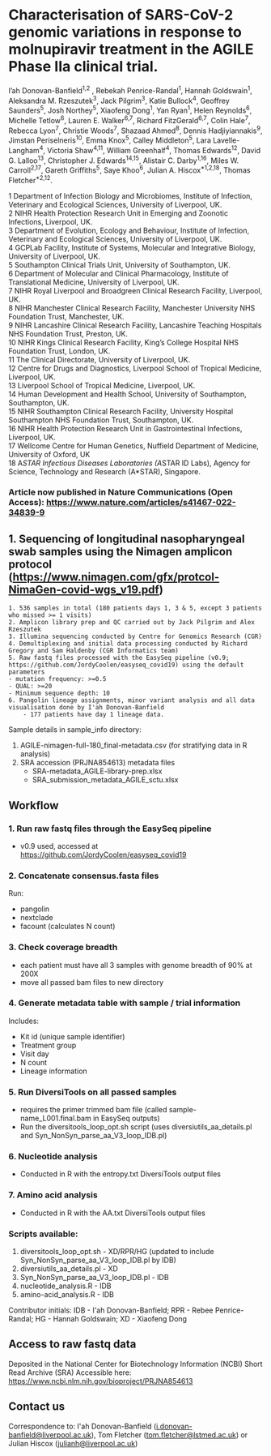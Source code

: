 # Characterisation of SARS-CoV-2 genomic variations in response to molnupiravir treatment in the AGILE Phase IIa clinical trial.

I’ah Donovan-Banfield<sup>1,2</sup> , Rebekah Penrice-Randal<sup>1</sup>, Hannah Goldswain<sup>1</sup>, Aleksandra M. Rzeszutek<sup>3</sup>, Jack Pilgrim<sup>3</sup>, Katie Bullock<sup>4</sup>, Geoffrey Saunders<sup>5</sup>, Josh Northey<sup>5</sup>, Xiaofeng Dong<sup>1</sup>, Yan Ryan<sup>1</sup>, Helen Reynolds<sup>6</sup>, Michelle Tetlow<sup>6</sup>,  Lauren E. Walker<sup>6,7</sup>, Richard FitzGerald<sup>6,7</sup>, Colin Hale<sup>7</sup>, Rebecca Lyon<sup>7</sup>, Christie Woods<sup>7</sup>, Shazaad Ahmed<sup>8</sup>, Dennis Hadjiyiannakis<sup>9</sup>, Jimstan Periselneris<sup>10</sup>, Emma Knox<sup>5</sup>, Calley Middleton<sup>5</sup>, Lara Lavelle-Langham<sup>4</sup>, Victoria Shaw<sup>4,11</sup>, William Greenhalf<sup>4</sup>, Thomas Edwards<sup>12</sup>,  David G. Lalloo<sup>13</sup>,  Christopher J. Edwards<sup>14,15</sup>, Alistair C. Darby<sup>1,16</sup>, Miles W. Carroll<sup>2,17</sup>, Gareth Griffiths<sup>5</sup>, Saye Khoo<sup>6</sup>, Julian A. Hiscox<sup>*1,2,18</sup>, Thomas Fletcher<sup>*2,12</sup>.

1 Department of Infection Biology and Microbiomes, Institute of Infection, Veterinary and Ecological Sciences, University of Liverpool, UK.<br>
2 NIHR Health Protection Research Unit in Emerging and Zoonotic Infections, Liverpool, UK.<br>
3 Department of Evolution, Ecology and Behaviour, Institute of Infection, Veterinary and Ecological Sciences, University of Liverpool, UK.<br>
4 GCPLab Facility, Institute of Systems, Molecular and Integrative Biology, University of Liverpool, UK.<br>
5 Southampton Clinical Trials Unit, University of Southampton, UK.<br>
6 Department of Molecular and Clinical Pharmacology, Institute of Translational Medicine, University of Liverpool, UK.<br>
7 NIHR Royal Liverpool and Broadgreen Clinical Research Facility, Liverpool, UK.<br>
8 NIHR Manchester Clinical Research Facility, Manchester University NHS Foundation Trust, Manchester, UK.<br>
9 NIHR Lancashire Clinical Research Facility, Lancashire Teaching Hospitals NHS Foundation Trust, Preston, UK.<br>
10 NIHR Kings Clinical Research Facility, King’s College Hospital NHS Foundation Trust, London, UK.<br>
11 The Clinical Directorate, University of Liverpool, UK.<br>
12 Centre for Drugs and Diagnostics, Liverpool School of Tropical Medicine, Liverpool, UK.<br>
13 Liverpool School of Tropical Medicine, Liverpool, UK.<br>
14 Human Development and Health School, University of Southampton, Southampton, UK.<br>
15 NIHR Southampton Clinical Research Facility, University Hospital Southampton NHS Foundation Trust, Southampton, UK.<br>
16 NIHR Health Protection Research Unit in Gastrointestinal Infections, Liverpool, UK.<br>
17 Wellcome Centre for Human Genetics, Nuffield Department of Medicine, University of Oxford, UK<br>
18 A*STAR Infectious Diseases Laboratories (A*STAR ID Labs), Agency for Science, Technology and Research (A*STAR), Singapore.<br>

### Article now published in Nature Communications (Open Access): https://www.nature.com/articles/s41467-022-34839-9

## 1. Sequencing of longitudinal nasopharyngeal swab samples using the Nimagen amplicon protocol (https://www.nimagen.com/gfx/protcol-NimaGen-covid-wgs_v19.pdf)
    1. 536 samples in total (180 patients days 1, 3 & 5, except 3 patients who missed >= 1 visits) 
    2. Amplicon library prep and QC carried out by Jack Pilgrim and Alex Rzeszutek 
    3. Illumina sequencing conducted by Centre for Genomics Research (CGR)
    4. Demultiplexing and initial data processing conducted by Richard Gregory and Sam Haldenby (CGR Informatics team)
    5. Raw fastq files processed with the EasySeq pipeline (v0.9; https://github.com/JordyCoolen/easyseq_covid19) using the default parameters 
    - mutation frequency: >=0.5
    - QUAL:	>=20
    - Minimum sequence depth: 10
    6. Pangolin lineage assignments, minor variant analysis and all data visualisation done by I'ah Donovan-Banfield
        - 177 patients have day 1 lineage data.

Sample details in sample_info directory: 
1. AGILE-nimagen-full-180_final-metadata.csv (for stratifying data in R analysis)
2. SRA accession (PRJNA854613) metadata files 
    - SRA-metadata_AGILE-library-prep.xlsx
    - SRA_submission_metadata_AGILE_sctu.xlsx

## Workflow 
### 1. Run raw fastq files through the EasySeq pipeline 
   - v0.9 used, accessed at https://github.com/JordyCoolen/easyseq_covid19
### 2. Concatenate consensus.fasta files 
   Run: 
   - pangolin 
   - nextclade
   - facount (calculates N count)
### 3. Check coverage breadth
   - each patient must have all 3 samples with genome breadth of 90% at 200X 
   - move all passed bam files to new directory
### 4. Generate metadata table with sample / trial information 
   Includes:
   - Kit id (unique sample identifier)
   - Treatment group 
   - Visit day 
   - N count 
   - Lineage information 
   
### 5. Run DiversiTools on all passed samples
   - requires the primer trimmed bam file (called sample-name_L001.final.bam in EasySeq outputs)
   - Run the diversitools_loop_opt.sh script (uses diversiutils_aa_details.pl and Syn_NonSyn_parse_aa_V3_loop_IDB.pl)
### 6. Nucleotide analysis
   - Conducted in R with the entropy.txt DiversiTools output files
### 7. Amino acid analysis 
   - Conducted in R with the AA.txt DiversiTools output files

### Scripts available:
1. diversitools_loop_opt.sh - XD/RPR/HG (updated to include Syn_NonSyn_parse_aa_V3_loop_IDB.pl by IDB)
2. diversiutils_aa_details.pl - XD
3. Syn_NonSyn_parse_aa_V3_loop_IDB.pl - IDB
4. nucleotide_analysis.R - IDB
5. amino-acid_analysis.R - IDB

Contributor initials: IDB - I'ah Donovan-Banfield; RPR - Rebee Penrice-Randal; HG - Hannah Goldswain; XD - Xiaofeng Dong

## Access to raw fastq data 
Deposited in the National Center for Biotechnology Information (NCBI) Short Read Archive (SRA)
Accessible here: https://www.ncbi.nlm.nih.gov/bioproject/PRJNA854613

## Contact us
Correspondence to: I'ah Donovan-Banfield (i.donovan-banfield@liverpool.ac.uk), Tom Fletcher (tom.fletcher@lstmed.ac.uk) or Julian Hiscox (julianh@liverpool.ac.uk)

